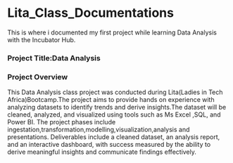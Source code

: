 # Lita_Class_Documentations
This is where i documented my first project while learning Data Analysis with the Incubator Hub.
### Project Title:Data Analysis
### Project Overview

This Data Analysis class project was conducted during Lita(Ladies in Tech Africa)Bootcamp.The project  aims to provide hands on experience with analyzing datasets to identify trends and derive insights.The dataset will be cleaned, analyzed, and visualized using tools such as Ms Excel ,SQL, and Power BI. The project phases include ingestation,transformation,modelling,visualization,analysis and presentations. Deliverables include a cleaned dataset, an analysis report, and an interactive dashboard, with success measured by the ability to derive meaningful insights and communicate findings effectively.
